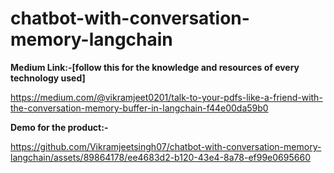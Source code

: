 # chatbot-with-conversation-memory-langchain

**Medium Link:-[follow this for the knowledge and resources of every technology used]**

https://medium.com/@vikramjeet0201/talk-to-your-pdfs-like-a-friend-with-the-conversation-memory-buffer-in-langchain-f44e00da59b0

**Demo for the product:-**


https://github.com/Vikramjeetsingh07/chatbot-with-conversation-memory-langchain/assets/89864178/ee4683d2-b120-43e4-8a78-ef99e0695660
